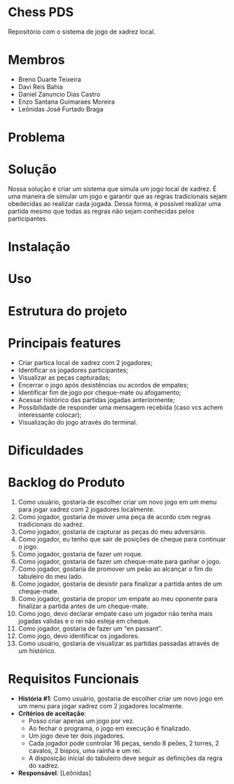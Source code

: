 # Chess PDS
Repositório com o sistema de jogo de xadrez local.

# Membros
* Breno Duarte Teixeira
* Davi Reis Bahia
* Daniel Zanuncio Dias Castro
* Enzo Santana Guimaraes Moreira
* Leônidas José Furtado Braga

# Problema


# Solução
Nossa solução é criar um sistema que simula um jogo local de xadrez. É uma maneira de simular um jogo e garantir que as regras tradicionais sejam obedecidas ao realizar cada jogada. Dessa forma, é possível realizar uma partida mesmo que todas as regras não sejam conhecidas pelos participantes.

# Instalação

# Uso

# Estrutura do projeto

# Principais features
* Criar partica local de xadrez com 2 jogadores;
* Identificar os jogadores participantes;
* Visualizar as peças capturadas;
* Encerrar o jogo após desistências ou acordos de empates;
* Identificar fim de jogo por cheque-mate ou afogamento;
* Acessar histórico das partidas jogadas anteriormente;
* Possibilidade de responder uma mensagem recebida (caso vcs achem interessante colocar);
* Visualização do jogo através do terminal.

# Dificuldades

# Backlog do Produto
1. Como usuário, gostaria de escolher criar um novo jogo em um menu para jogar xadrez com 2 jogadores localmente.
2. Como jogador, gostaria de mover uma peça de acordo com regras tradicionais do xadrez.
3. Como jogador, gostaria de capturar as peças do meu adversário.
4. Como jogador, eu tenho que sair de posições de cheque para continuar o jogo.
5. Como jogador, gostaria de fazer um roque.
6. Como jogador, gostaria de fazer um cheque-mate para ganhar o jogo.
7. Como jogador, gostaria de promover um peão ao alcançar o fim do tabuleiro do meu lado.
8. Como jogador, gostaria de desistir para finalizar a partida antes de um cheque-mate.
9. Como jogador, gostaria de propor um empate ao meu oponente para finalizar a partida antes de um cheque-mate.
10. Como jogo, devo declarar empate caso um jogador não tenha mais jogadas válidas e o rei não esteja em cheque.
11. Como jogador, gostaria de fazer um “en passant”.
12. Como jogo, devo identificar os jogadores.
14. Como usuário, gostaria de visualizar as partidas passadas através de um histórico.

# Requisitos Funcionais
* **História #1**: Como usuário, gostaria de escolher criar um novo jogo em um menu para jogar xadrez com 2 jogadores localmente.
* **Critérios de aceitação**:
  - Posso criar apenas um jogo por vez.
  - Ao fechar o programa, o jogo em execução é finalizado.
  - Um jogo deve ter dois jogadores.
  - Cada jogador pode controlar 16 peças, sendo 8 peões, 2 torres, 2 cavalos, 2 bispos, uma rainha e um rei.
  - A disposição inicial do tabuleiro deve seguir as definições da regra do xadrez.
* **Responsável**: [Leônidas]
